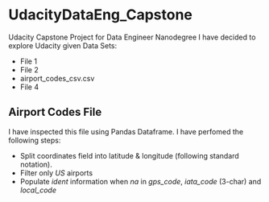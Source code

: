 # UdacityDataEng_Capstone
Udacity Capstone Project for Data Engineer Nanodegree
I have decided to explore Udacity given Data Sets:
* File 1
* File 2
* airport_codes_csv.csv
* File 4

## Airport Codes File
I have inspected this file using Pandas Dataframe. I have perfomed the following steps:
* Split coordinates field into latitude & longitude (following standard notation).
* Filter only *US* airports 
* Populate *ident* information when *na* in *gps_code*, *iata_code* (3-char) and *local_code*
